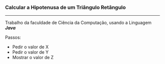 ### Calcular a Hipotenusa de um Triângulo Retângulo
---
Trabalho da faculdade de Ciência da Computação, usando a Linguagem ***Java***

Passos:
- Pedir o valor de X
- Pedir o valor de Y
- Mostrar o valor de Z